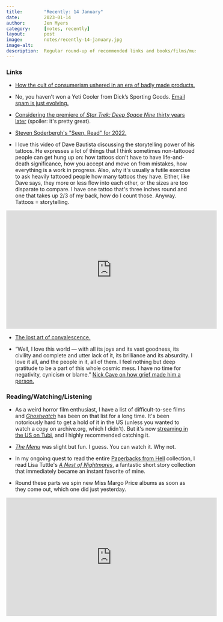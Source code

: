 ```yaml
---
title:        "Recently: 14 January"
date:         2023-01-14
author:       Jen Myers
category:     [notes, recently]
layout:       post
image:        notes/recently-14-january.jpg
image-alt:    
description:  Regular round-up of recommended links and books/films/music
---
```


### Links

- [How the cult of consumerism ushered in an era of badly made products.](https://www.vox.com/the-goods/23529587/consumer-goods-quality-fast-fashion-technology)

- No, you haven’t won a Yeti Cooler from Dick’s Sporting Goods. [Email spam is just evolving.](https://www.wired.com/story/email-scam-dicks-sporting-goods-yeti-cooler/)

- [Considering the premiere of _Star Trek: Deep Space Nine_ thirty years later](https://gizmodo.com/star-trek-deep-space-nine-30th-anniversary-emissary-1849945866) (spoiler: it's pretty great).

- [Steven Soderbergh's "Seen, Read" for 2022.](https://extension765.com/blogs/soderblog/seen-read-2022)

- I love this video of Dave Bautista discussing the storytelling power of his tattoos. He expresses a lot of things that I think sometimes non-tattooed people can get hung up on:  how tattoos don't have to have life-and-death significance, how you accept and move on from mistakes, how everything is a work in progress. Also, why it's usually a futile exercise to ask heavily tattooed people how many tattoos they have. Either, like Dave says, they more or less flow into each other, or the sizes are too disparate to compare. I have one tattoo that's three inches round and one that takes up 2/3 of my back, how do I count those. Anyway. Tattoos = storytelling.

<div class="youtube-video-container">
  <iframe width="560" height="315" src="https://www.youtube.com/embed/94MlE9CxDCU" title="YouTube video player" frameborder="0" allow="accelerometer; autoplay; clipboard-write; encrypted-media; gyroscope; picture-in-picture; web-share" allowfullscreen></iframe>
</div>

- [The lost art of convalescence.](https://wellcomecollection.org/articles/XXurkhEAACgATLgi)

- “Well, I love this world — with all its joys and its vast goodness, its civility and complete and utter lack of it, its brilliance and its absurdity. I love it all, and the people in it, all of them. I feel nothing but deep gratitude to be a part of this whole cosmic mess. I have no time for negativity, cynicism or blame.” [Nick Cave on how grief made him a person.](https://unherd.com/2022/12/how-grief-made-me-a-person/)

### Reading/Watching/Listening

- As a weird horror film enthusiast, I have a list of difficult-to-see films and [_Ghostwatch_](https://letterboxd.com/film/ghostwatch/) has been on that list for a long time. It's been notoriously hard to get a hold of it in the US (unless you wanted to watch a copy on archive.org, which I didn't). But it's now [streaming in the US on Tubi](https://tubitv.com/movies/708319), and I highly recommended catching it.

- [_The Menu_](https://letterboxd.com/film/the-menu-2022/) was slight but fun. I guess. You can watch it. Why not.

- In my ongoing quest to read the entire [Paperbacks from Hell](https://www.valancourtbooks.com/paperbacksfromhell.html) collection, I read Lisa Tuttle's [_A Nest of Nightmares_](https://app.thestorygraph.com/books/cde3523e-09bb-43ae-9571-5ec8de85670f), a fantastic short story collection that immediately became an instant favorite of mine.

- Round these parts we spin new Miss Margo Price albums as soon as they come out, which one did just yesterday.

<div class="youtube-video-container">
  <iframe width="560" height="315" src="https://www.youtube.com/embed/QvzRPv23zU0" title="YouTube video player" frameborder="0" allow="accelerometer; autoplay; clipboard-write; encrypted-media; gyroscope; picture-in-picture; web-share" allowfullscreen></iframe>
</div>
